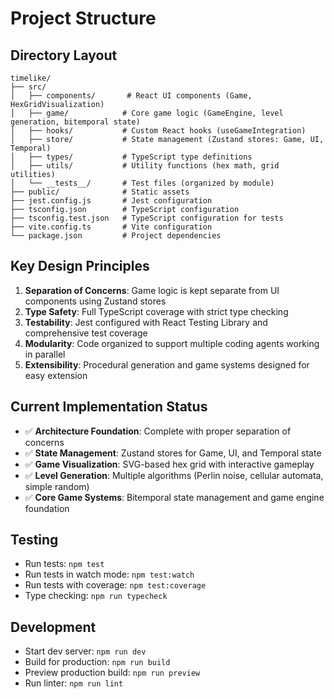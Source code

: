 # Project Structure

## Directory Layout

```
timelike/
├── src/
│   ├── components/       # React UI components (Game, HexGridVisualization)
│   ├── game/            # Core game logic (GameEngine, level generation, bitemporal state)
│   ├── hooks/           # Custom React hooks (useGameIntegration)
│   ├── store/           # State management (Zustand stores: Game, UI, Temporal)
│   ├── types/           # TypeScript type definitions
│   ├── utils/           # Utility functions (hex math, grid utilities)
│   └── __tests__/       # Test files (organized by module)
├── public/              # Static assets
├── jest.config.js       # Jest configuration
├── tsconfig.json        # TypeScript configuration
├── tsconfig.test.json   # TypeScript configuration for tests
├── vite.config.ts       # Vite configuration
└── package.json         # Project dependencies
```

## Key Design Principles

1. **Separation of Concerns**: Game logic is kept separate from UI components using Zustand stores
2. **Type Safety**: Full TypeScript coverage with strict type checking
3. **Testability**: Jest configured with React Testing Library and comprehensive test coverage
4. **Modularity**: Code organized to support multiple coding agents working in parallel
5. **Extensibility**: Procedural generation and game systems designed for easy extension

## Current Implementation Status

- ✅ **Architecture Foundation**: Complete with proper separation of concerns
- ✅ **State Management**: Zustand stores for Game, UI, and Temporal state
- ✅ **Game Visualization**: SVG-based hex grid with interactive gameplay
- ✅ **Level Generation**: Multiple algorithms (Perlin noise, cellular automata, simple random)
- ✅ **Core Game Systems**: Bitemporal state management and game engine foundation

## Testing

- Run tests: `npm test`
- Run tests in watch mode: `npm test:watch`
- Run tests with coverage: `npm test:coverage`
- Type checking: `npm run typecheck`

## Development

- Start dev server: `npm run dev`
- Build for production: `npm run build`
- Preview production build: `npm run preview`
- Run linter: `npm run lint`